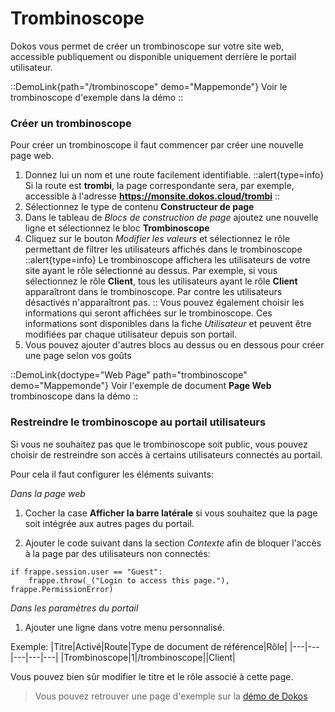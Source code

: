 # Trombinoscope

Dokos vous permet de créer un trombinoscope sur votre site web, accessible publiquement ou disponible uniquement derrière le portail utilisateur.

::DemoLink{path="/trombinoscope" demo="Mappemonde"}
Voir le trombinoscope d'exemple dans la démo
::

### Créer un trombinoscope

Pour créer un trombinoscope il faut commencer par créer une nouvelle page web.

1. Donnez lui un nom et une route facilement identifiable.
::alert{type=info}
Si la route est __trombi__, la page correspondante sera, par exemple, accessible à l'adresse __https://monsite.dokos.cloud/trombi__
::
2. Sélectionnez le type de contenu __Constructeur de page__
3. Dans le tableau de _Blocs de construction de page_ ajoutez une nouvelle ligne et sélectionnez le bloc __Trombinoscope__
4. Cliquez sur le bouton _Modifier les valeurs_ et sélectionnez le rôle permettant de filtrer les utilisateurs affichés dans le trombinoscope
::alert{type=info}
Le trombinoscope affichera les utilisateurs de votre site ayant le rôle sélectionné au dessus.
Par exemple, si vous sélectionnez le rôle __Client__, tous les utilisateurs ayant le rôle __Client__ apparaîtront dans le trombinoscope.
Par contre les utilisateurs désactivés n'apparaîtront pas.
::
Vous pouvez également choisir les informations qui seront affichées sur le trombinoscope.
Ces informations sont disponibles dans la fiche _Utilisateur_ et peuvent être modifiées par chaque utilisateur depuis son portail.
5. Vous pouvez ajouter d'autres blocs au dessus ou en dessous pour créer une page selon vos goûts

::DemoLink{doctype="Web Page" path="trombinoscope" demo="Mappemonde"}
Voir l'exemple de document **Page Web** trombinoscope dans la démo
::

### Restreindre le trombinoscope au portail utilisateurs

Si vous ne souhaitez pas que le trombinoscope soit public, vous pouvez choisir de restreindre son accès à certains utilisateurs connectés au portail.

Pour cela il faut configurer les éléments suivants:

_Dans la page web_

1. Cocher la case __Afficher la barre latérale__ si vous souhaitez que la page soit intégrée aux autres pages du portail.

2. Ajouter le code suivant dans la section _Contexte_ afin de bloquer l'accès à la page par des utilisateurs non connectés:
```
if frappe.session.user == "Guest":
	frappe.throw(_("Login to access this page."), frappe.PermissionError)
```

_Dans les paramètres du portail_

1. Ajouter une ligne dans votre menu personnalisé.

Exemple:
|Titre|Activé|Route|Type de document de référence|Rôle|
|---|---|---|---|---|
|Trombinoscope|1|/trombinoscope||Client|

Vous pouvez bien sûr modifier le titre et le rôle associé à cette page.


> Vous pouvez retrouver une page d'exemple sur la [démo de Dokos](https://tierslieux.dokos.io)
